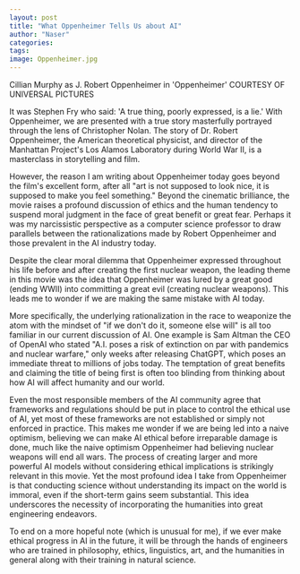 ```yaml
---
layout: post
title: "What Oppenheimer Tells Us about AI"
author: "Naser"
categories: 
tags:
image: Oppenheimer.jpg
---
```

Cillian Murphy as J. Robert Oppenheimer in 'Oppenheimer' COURTESY OF UNIVERSAL PICTURES

  

It was Stephen Fry who said: 'A true thing, poorly expressed, is a lie.'  With Oppenheimer, we are presented with a true story masterfully portrayed through the lens of Christopher Nolan. The story of Dr. Robert Oppenheimer, the American theoretical physicist, and director of the Manhattan Project's Los Alamos Laboratory during World War II, is a masterclass in storytelling and film.


However, the reason I am writing about Oppenheimer today goes beyond the film's excellent form, after all "art is not supposed to look nice, it is supposed to make you feel something." Beyond the cinematic brilliance, the movie raises a profound discussion of ethics and the human tendency to suspend moral judgment in the face of great benefit or great fear.  Perhaps it was my narcissistic perspective as a computer science professor to draw parallels between the rationalizations made by Robert Oppenheimer and those prevalent in the AI industry today.


Despite the clear moral dilemma that Oppenheimer expressed throughout his life before and after creating the first nuclear weapon, the leading theme in this movie was the idea that Oppenheimer was lured by a great good (ending WWII) into committing a great evil (creating nuclear weapons). This leads me to wonder if we are making the same mistake with AI today.


More specifically, the underlying rationalization in the race to weaponize the atom with the mindset of "if we don't do it, someone else will" is all too familiar in our current discussion of AI. One example is Sam Altman the CEO of OpenAI who stated "A.I. poses a risk of extinction on par with pandemics and nuclear warfare," only weeks after releasing ChatGPT, which poses an immediate threat to millions of jobs today. The temptation of great benefits and claiming the title of being first is often too blinding from thinking about how AI will affect humanity and our world.


Even the most responsible members of the AI community agree that frameworks and regulations should be put in place to control the ethical use of AI, yet most of these frameworks are not established or simply not enforced in practice. This makes me wonder if we are being led into a naive optimism, believing we can make AI ethical before irreparable damage is done, much like the naive optimism Oppenheimer had believing nuclear weapons will end all wars. The process of creating larger and more powerful AI models without considering ethical implications is strikingly relevant in this movie.  Yet the most profound idea I take from Oppenheimer is that conducting science without understanding its impact on the world is immoral, even if the short-term gains seem substantial. This idea underscores the necessity of incorporating the humanities into great engineering endeavors.


To end on a more hopeful note (which is unusual for me), if we ever make ethical progress in AI in the future, it will be through the hands of engineers who are trained in philosophy, ethics, linguistics, art, and the humanities in general along with their training in natural science.
